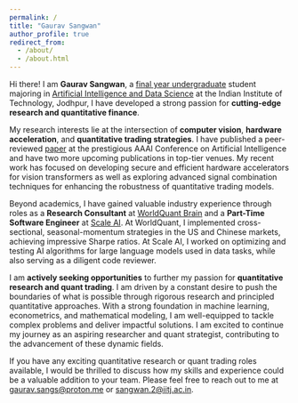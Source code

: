 ```yaml
---
permalink: /
title: "Gaurav Sangwan"
author_profile: true
redirect_from: 
  - /about/
  - /about.html
---
```


Hi there! I am **Gaurav Sangwan**, a <u>final year undergraduate</u> student majoring in <u>Artificial Intelligence and Data Science</u> at the Indian Institute of Technology, Jodhpur, I have developed a strong passion for **cutting-edge research and quantitative finance**.

My research interests lie at the intersection of **computer vision**, **hardware acceleration**, and **quantitative trading strategies**. I have published a peer-reviewed [paper](https://ojs.aaai.org/index.php/AAAI/article/view/26942) at the prestigious AAAI Conference on Artificial Intelligence and have two more upcoming publications in top-tier venues. My recent work has focused on developing secure and efficient hardware accelerators for vision transformers as well as exploring advanced signal combination techniques for enhancing the robustness of quantitative trading models.

Beyond academics, I have gained valuable industry experience through roles as a **Research Consultant** at <u>WorldQuant Brain</u> and a **Part-Time Software Engineer** at <u>Scale AI</u>. At WorldQuant, I implemented cross-sectional, seasonal-momentum strategies in the US and Chinese markets, achieving impressive Sharpe ratios. At Scale AI, I worked on optimizing and testing AI algorithms for large language models used in data tasks, while also serving as a diligent code reviewer.

I am **actively seeking opportunities** to further my passion for **quantitative research and quant trading**. I am driven by a constant desire to push the boundaries of what is possible through rigorous research and principled quantitative approaches. With a strong foundation in machine learning, econometrics, and mathematical modeling, I am well-equipped to tackle complex problems and deliver impactful solutions. I am excited to continue my journey as an aspiring researcher and quant strategist, contributing to the advancement of these dynamic fields.

If you have any exciting quantitative research or quant trading roles available, I would be thrilled to discuss how my skills and experience could be a valuable addition to your team. Please feel free to reach out to me at [gaurav.sangs@proton.me](mailto:gaurav.sangs@proton.me) or [sangwan.2@iitj.ac.in](mailto:sangwan.2@iitj.ac.in). 